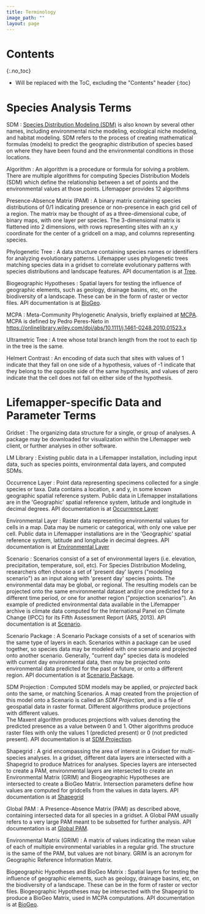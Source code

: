 ```yaml
---
title: Terminology
image_path: ""
layout: page
---
```

# Contents
{:.no_toc}

* Will be replaced with the ToC, excluding the "Contents" header
{:toc}

# Species Analysis Terms

SDM
: [Species Distribution Modeling (SDM)](/researcher/sdm) is also known by 
  several other names, including environmental niche modeling, ecological niche 
  modeling, and habitat modeling.  SDM refers to the process of creating 
  mathematical formulas (models) to predict the geographic distribution of 
  species based on where they have been found and the environmental conditions 
  in those locations.
  
Algorithm
: An algorithm is a procedure or formula for solving a problem.  There are 
  multiple algorithms for computing Species Distribution Models (SDM) which 
  define the relationship between a set of points and the environmental values 
  at those points. Lifemapper provides 12 algorithms

Presence-Absence Matrix (PAM)
: A binary matrix containing species distributions of 0/1 indicating presence or 
  non-presence in each grid cell of a region. The matrix may be thought of as a 
  three-dimensional cube, of binary maps, with one layer per species.  The 3-dimensional 
  matrix is flattened into 2 dimensions, with rows representing sites with an x,y 
  coordinate for the center of a gridcell on a map, and columns representing 
  species.  

Phylogenetic Tree
: A data structure containing species names or identifiers for  analyzing 
  evolutionary patterns.  Lifemapper uses phylogenetic trees matching species
  data in a gridset to correlate evolutionary patterns with species 
  distributions and landscape features.  API documentation
  is at [Tree](/api.html#/Tree). 

Biogeographic Hypotheses
: Spatial layers for testing the influence of geographic elements, such as
  geology, drainage basins, etc, on the biodiversity of a landscape. These 
  can be in the form of raster or vector files.  API documentation
  is at [BioGeo](/api.html#/BioGeo).
   
MCPA
: Meta-Community Phylogenetic Analysis, briefly explained at 
  [MCPA](/researcher/mcpa).  MCPA is defined by Pedro Peres-Neto in 
  https://onlinelibrary.wiley.com/doi/abs/10.1111/j.1461-0248.2010.01523.x

Ultrametric Tree
: A tree whose total branch length from the root to each tip in the tree is the same.

Helmert Contrast
: An encoding of data such that sites with values of 1 indicate that they fall on one
  side of a hypothesis, values of -1 indicate that they belong to the opposite side of
  the same hypothesis, and values of zero indicate that the cell does not fall on 
  either side of the hypothesis.

 
# Lifemapper-specific Data and Parameter Terms

Gridset
: The organizing data structure for a single, or group of analyses. A 
  package may be downloaded for visualization within the Lifemapper web 
  client, or further analyses in other software. 
  
LM Library
: Existing public data in a Lifemapper installation, including input data, 
  such as species points, environmental data layers, and computed SDMs.

Occurrence Layer
: Point data representing specimens collected for a single species or taxa.  Data
  contains a location, x and y, in some known geographic spatial reference system.
  Public data in Lifemapper installations are in the 'Geographic' spatial 
  reference system, latitude and longitude in decimal degrees. API documentation
  is at [Occurrence Layer](/api.html#/Occurrence_Layer) 

Environmental Layer
: Raster data representing environmental values for cells in a map.  Data
  may be numeric or categorical, with only one value per cell.
  Public data in Lifemapper installations are in the 'Geographic' spatial 
  reference system, latitude and longitude in decimal degrees. API documentation
  is at [Environmental Layer](/api.html#/Environmental_Layer) 

Scenario
: Scenarios consist of a set of environmental layers (i.e. elevation, 
  precipitation, temperature, soil, etc).  For Species Distribution Modeling, 
  researchers often choose a set of 'present day' layers ("modeling scenario") as an input 
  along with 'present day' species points.  The environmental data may be 
  global, or regional.  The resulting models can be 
  projected onto the same environmental dataset and/or one predicted for a different time
  period, or one for another region ("projection scenarios").
  An example of predicted environmental data available in 
  the Lifemapper archive is climate data computed for the 
  International Panel on Climate Change (IPCC) for its Fifth Assessment 
  Report (AR5, 2013).  API documentation is at 
  [Scenario](/api.html#/Scenario).
  
Scenario Package
: A Scenario Package consists of a set of scenarios with the same type of 
  layers in each.  Scenarios within a package can be used together, so species
  data may be modeled with one scenario and projected onto another scenario.
  Generally, "current day" species data is modeled with current day 
  environmental data, then may be projected onto environmental data predicted 
  for the past or future, or onto a different region. API documentation is at 
  [Scenario Package](/api.html#/Scenario_Package).
  
SDM Projection
: Computed SDM models may be applied, or *projected* back onto the same, or 
  matching Scenarios.  A map created from the projection of this model onto 
  a Scenario is called an *SDM Projection*, and is a file of geospatial data in 
  raster format.  Different algorithms produce projections with different values.  
  The Maxent algorithm produces projections with values denoting the predicted 
  presence as a value between 0 and 1.  Other algorithms produce raster files 
  with only the values 1 (predicted present) or 0 (not predicted present). API 
  documentation is at  [SDM Projection](/api.html#/SDM_Projection).

Shapegrid
: A grid encompassing the area of interest in a Gridset for multi-species
  analyses. In a gridset, different data layers are intersected with a Shapegrid 
  to produce Matrices for analyses.  Species layers are intersected to
  create a PAM, environmental layers are intersected to create an Environmental 
  Matrix (GRIM) and Biogeographic Hypotheses are intersected to create a BioGeo
  Matrix. Intersection parameters define how values are computed for gridcells 
  from the values in data layers. API documentation is at 
  [Shapegrid](/api.html#/Shapegrid)

Global PAM 
: A Presence-Absence Matrix (PAM) as described above, containing intersected 
  data for all species in a gridset.  A Global PAM usually refers to a very 
  large PAM meant to be subsetted for further analysis.  API 
  documentation is at  [Global PAM](/api.html#/Global_PAM).

Environmental Matrix (GRIM)
: A matrix of values indicating the mean value of each of multiple environmental variables
  in a regular grid.  The structure is the same of the PAM, but values are not binary.
  GRIM is an acronym for Geographic Reference Information Matrix.

Biogeographic Hypotheses and BioGeo Matrix
: Spatial layers for testing the influence of geographic elements, such as
  geology, drainage basins, etc, on the biodiversity of a landscape. These 
  can be in the form of raster or vector files.  Biogeographic Hypotheses may 
  be intersected with the Shapegrid to produce a BioGeo Matrix, used in MCPA 
  computations. API documentation is at [BioGeo](/api.html#/BioGeo).
